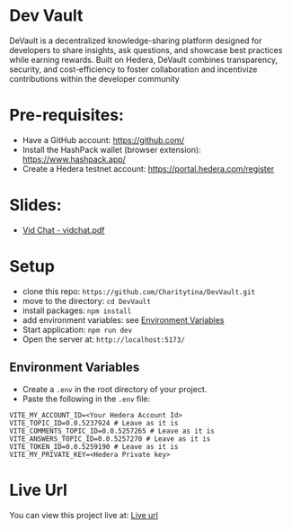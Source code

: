 # Dev Vault

DeVault is a decentralized knowledge-sharing platform designed for developers to share insights, ask questions, and showcase best practices while earning rewards. Built on Hedera, DeVault combines transparency, security, and cost-efficiency to foster collaboration and incentivize contributions within the developer community

# Pre-requisites:

- Have a GitHub account: https://github.com/
- Install the HashPack wallet (browser extension): https://www.hashpack.app/
- Create a Hedera testnet account: https://portal.hedera.com/register

# Slides:

- [Vid Chat - vidchat.pdf](./slides/devault.pdf)

# Setup

- clone this repo: `https://github.com/Charitytina/DevVault.git`
- move to the directory: `cd DevVault`
- install packages: `npm install`
- add environment variables: see [Environment Variables](#environment-variables)
- Start application: `npm run dev`
- Open the server at: `http://localhost:5173/`

## Environment Variables

- Create a `.env` in the root directory of your project.
- Paste the following in the `.env` file:

```
VITE_MY_ACCOUNT_ID=<Your Hedera Account Id>
VITE_TOPIC_ID=0.0.5237924 # Leave as it is
VITE_COMMENTS_TOPIC_ID=0.0.5257265 # Leave as it is
VITE_ANSWERS_TOPIC_ID=0.0.5257270 # Leave as it is
VITE_TOKEN_ID=0.0.5259190 # Leave as it is
VITE_MY_PRIVATE_KEY=<Hedera Private key>
```

# Live Url

You can view this project live at: [Live url](https://dev-vault-seven.vercel.app/)
